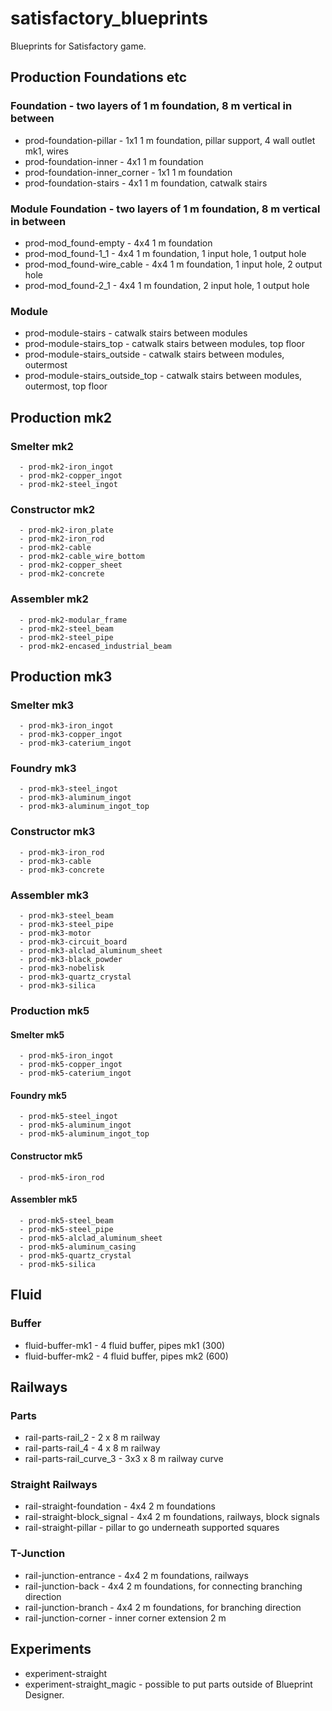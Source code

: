# satisfactory_blueprints
Blueprints for Satisfactory game.

## Production Foundations etc

### Foundation - two layers of 1 m foundation, 8 m vertical in between
   - prod-foundation-pillar - 1x1 1 m foundation, pillar support, 4 wall outlet mk1, wires
   - prod-foundation-inner - 4x1 1 m foundation
   - prod-foundation-inner_corner - 1x1 1 m foundation
   - prod-foundation-stairs - 4x1 1 m foundation, catwalk stairs

### Module Foundation - two layers of 1 m foundation, 8 m vertical in between
   - prod-mod_found-empty - 4x4 1 m foundation
   - prod-mod_found-1_1 - 4x4 1 m foundation, 1 input hole, 1 output hole
   - prod-mod_found-wire_cable - 4x4 1 m foundation, 1 input hole, 2 output hole
   - prod-mod_found-2_1 - 4x4 1 m foundation, 2 input hole, 1 output hole

### Module
   - prod-module-stairs - catwalk stairs between modules
   - prod-module-stairs_top - catwalk stairs between modules, top floor
   - prod-module-stairs_outside - catwalk stairs between modules, outermost
   - prod-module-stairs_outside_top - catwalk stairs between modules, outermost, top floor

## Production mk2

### Smelter mk2
      - prod-mk2-iron_ingot
      - prod-mk2-copper_ingot
      - prod-mk2-steel_ingot

### Constructor mk2
      - prod-mk2-iron_plate
      - prod-mk2-iron_rod
      - prod-mk2-cable
      - prod-mk2-cable_wire_bottom
      - prod-mk2-copper_sheet
      - prod-mk2-concrete

### Assembler mk2
      - prod-mk2-modular_frame
      - prod-mk2-steel_beam
      - prod-mk2-steel_pipe
      - prod-mk2-encased_industrial_beam

## Production mk3

### Smelter mk3
      - prod-mk3-iron_ingot
      - prod-mk3-copper_ingot
      - prod-mk3-caterium_ingot

### Foundry mk3
      - prod-mk3-steel_ingot
      - prod-mk3-aluminum_ingot
      - prod-mk3-aluminum_ingot_top

### Constructor mk3
      - prod-mk3-iron_rod
      - prod-mk3-cable
      - prod-mk3-concrete

### Assembler mk3
      - prod-mk3-steel_beam
      - prod-mk3-steel_pipe
      - prod-mk3-motor
      - prod-mk3-circuit_board
      - prod-mk3-alclad_aluminum_sheet
      - prod-mk3-black_powder
      - prod-mk3-nobelisk
      - prod-mk3-quartz_crystal
      - prod-mk3-silica

### Production mk5

#### Smelter mk5
      - prod-mk5-iron_ingot
      - prod-mk5-copper_ingot
      - prod-mk5-caterium_ingot

#### Foundry mk5
      - prod-mk5-steel_ingot
      - prod-mk5-aluminum_ingot
      - prod-mk5-aluminum_ingot_top

#### Constructor mk5
      - prod-mk5-iron_rod

#### Assembler mk5
      - prod-mk5-steel_beam
      - prod-mk5-steel_pipe
      - prod-mk5-alclad_aluminum_sheet
      - prod-mk5-aluminum_casing
      - prod-mk5-quartz_crystal
      - prod-mk5-silica

## Fluid

### Buffer
   - fluid-buffer-mk1 - 4 fluid buffer, pipes mk1 (300)
   - fluid-buffer-mk2 - 4 fluid buffer, pipes mk2 (600)

## Railways

### Parts
   - rail-parts-rail_2 - 2 x 8 m railway
   - rail-parts-rail_4 - 4 x 8 m railway
   - rail-parts-rail_curve_3 - 3x3 x 8 m railway curve

### Straight Railways
   - rail-straight-foundation - 4x4 2 m foundations
   - rail-straight-block_signal - 4x4 2 m foundations, railways, block signals
   - rail-straight-pillar - pillar to go underneath supported squares

### T-Junction
   - rail-junction-entrance - 4x4 2 m foundations, railways
   - rail-junction-back - 4x4 2 m foundations, for connecting branching direction
   - rail-junction-branch - 4x4 2 m foundations, for branching direction
   - rail-junction-corner - inner corner extension 2 m

## Experiments

- experiment-straight
- experiment-straight_magic - possible to put parts outside of Blueprint Designer.
